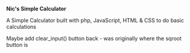 **Nic's Simple Calculator**

A Simple Calculator built with php, JavaScript, HTML & CSS to do basic calculations

Maybe add clear_input() button back - was originally where the sqroot button is